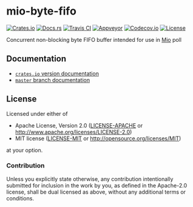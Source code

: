 # mio-byte-fifo

[![Crates.io][crates_badge]][crates]
[![Docs.rs][docs_badge]][docs]
[![Travis CI][travis_badge]][travis]
[![Appveyor][appveyor_badge]][appveyor]
[![Codecov.io][codecov_badge]][codecov]
[![License][license_badge]][license]

[crates_badge]: https://img.shields.io/crates/v/mio-byte-fifo.svg
[docs_badge]: https://docs.rs/mio-byte-fifo/badge.svg
[travis_badge]: https://api.travis-ci.org/nthend/mio-byte-fifo.svg
[appveyor_badge]: https://ci.appveyor.com/api/projects/status/github/nthend/mio-byte-fifo?branch=master&svg=true
[codecov_badge]: https://codecov.io/gh/nthend/mio-byte-fifo/graphs/badge.svg
[license_badge]: https://img.shields.io/crates/l/mio-byte-fifo.svg

[crates]: https://crates.io/crates/mio-byte-fifo
[docs]: https://docs.rs/mio-byte-fifo
[travis]: https://travis-ci.org/nthend/mio-byte-fifo
[appveyor]: https://ci.appveyor.com/project/nthend/mio-byte-fifo
[codecov]: https://codecov.io/gh/nthend/mio-byte-fifo
[license]: #license

Concurrent non-blocking byte FIFO buffer intended for use in [Mio](https://github.com/carllerche/mio) poll

## Documentation
+ [`crates.io` version documentation](https://docs.rs/mio-byte-fifo)
+ [`master` branch documentation](https://nthend.github.io/mio-byte-fifo/target/doc/mio_byte_fifo/index.html)

## License

Licensed under either of

 * Apache License, Version 2.0 ([LICENSE-APACHE](LICENSE-APACHE) or http://www.apache.org/licenses/LICENSE-2.0)
 * MIT license ([LICENSE-MIT](LICENSE-MIT) or http://opensource.org/licenses/MIT)

at your option.

### Contribution

Unless you explicitly state otherwise, any contribution intentionally submitted
for inclusion in the work by you, as defined in the Apache-2.0 license, shall be dual licensed as above, without any
additional terms or conditions.
